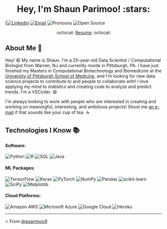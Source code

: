 <h1 align="center">Hey, I'm Shaun Parimoo! :stars:</h1>

[[![Linkedin](https://img.shields.io/badge/-LinkedIn-blue?style=flat&logo=Linkedin&logoColor=white&link=https://linkedin.com/in/shaunparimoo/)](https://linkedin.com/in/shaunparimoo/)
[![Email](https://img.shields.io/badge/-Email-c14438?style=flat&logo=Gmail&logoColor=white&link=mailto:shaunparimoo@gmail.com)](mailto:shaunparimoo@gmail.com)
![Pronouns](https://img.shields.io/badge/Pronouns-He%2FHim-brightgreen?style=flat)
![Open Source](http://img.shields.io/badge/-Open%20Source%20Fan-3DA639?style=flat&logo=open-source-initiative&logoColor=ffffff)

<p align="center"> :octocat: <a href="https://www.shaunparimoo.com/resume.pdf">Resume</a>  :octocat: </p>

## About Me :wave:

Hey! :smile: My name is Shaun. I'm a 25-year-old Data Scientist / Computational Biologist from Warren, NJ and currently reside in Pittsburgh, PA. I have just finished my Masters in Computational Biotechnology and Biomedicine at the [University of Pittsburgh School of Medicine](https://www.csb.pitt.edu/cobb/), and I'm looking for new data science projects to contribute to and people to collaborate with! I love applying my mind to statistics and creating code to analyze and predict trends. I'm a VSCoder. :smile:

I'm always looking to work with people who are interested in creating and working on meaningful, interesting, and ambitious projects! Shoot me [an e-mail](mailto:shaunparimoo@gmail.com) if that sounds like your cup of tea. :coffee:

## Technologies I Know :books:

#### Software:

![Python](http://img.shields.io/badge/-Python-3776AB?style=flat-square&logo=python&logoColor=ffff4a)
![R](https://img.shields.io/badge/r-%23276DC3.svg?style=for-the-badge&logo=r&logoColor=white)
![SQL](https://img.shields.io/badge/mysql-%2300f.svg?style=for-the-badge&logo=mysql&logoColor=white)
![Java](http://img.shields.io/badge/-Java-007396?style=flat-square&logo=java&logoColor=ffffff)

#### ML Packages:

![TensorFlow](https://img.shields.io/badge/TensorFlow-%23FF6F00.svg?style=for-the-badge&logo=TensorFlow&logoColor=white)
![Keras](https://img.shields.io/badge/Keras-%23D00000.svg?style=for-the-badge&logo=Keras&logoColor=white)
![PyTorch](https://img.shields.io/badge/PyTorch-%23EE4C2C.svg?style=for-the-badge&logo=PyTorch&logoColor=white)
![NumPy](https://img.shields.io/badge/numpy-%23013243.svg?style=for-the-badge&logo=numpy&logoColor=white)
![Pandas](https://img.shields.io/badge/pandas-%23150458.svg?style=for-the-badge&logo=pandas&logoColor=white)
![scikit-learn](https://img.shields.io/badge/scikit--learn-%23F7931E.svg?style=for-the-badge&logo=scikit-learn&logoColor=white)
![SciPy](https://img.shields.io/badge/SciPy-%230C55A5.svg?style=for-the-badge&logo=scipy&logoColor=%white)
![Matplotlib](https://img.shields.io/badge/Matplotlib-%23ffffff.svg?style=for-the-badge&logo=Matplotlib&logoColor=black)

#### Cloud Platforms:

![Amazon AWS](https://img.shields.io/badge/Amazon_AWS-232F3E?style=for-the-badge&logo=amazon-aws&logoColor=white)
![Microsoft Azure](https://img.shields.io/badge/Microsoft_Azure-0089D6?style=for-the-badge&logo=microsoft-azure&logoColor=whit)
![Google Cloud](https://img.shields.io/badge/Google_Cloud-4285F4?style=for-the-badge&logo=google-cloud&logoColor=white)
![Heroku](https://img.shields.io/badge/-Heroku-430098?style=flat-square&logo=heroku&logoColor=ffffff)


<hr/>

:star: From [@sparimoo9](https://github.com/sparimoo9)
